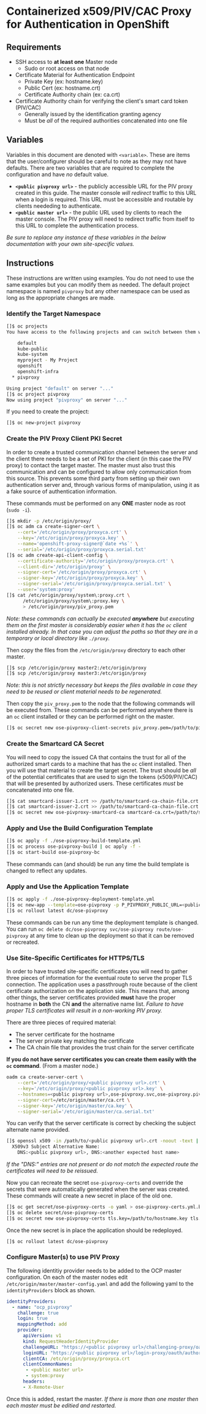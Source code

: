 # Containerized x509/PIV/CAC Proxy for Authentication in OpenShift

## Requirements
* SSH access to **at least one** Master node
  * Sudo or root access on that node
* Certificate Material for Authentication Endpoint
  * Private Key (ex: hostname.key)
  * Public Cert (ex: hostname.crt)
  * Certificate Authority chain (ex: ca.crt)
* Certificate Authority chain for verifying the client's smart card token (PIV/CAC)
  * Generally issued by the identification granting agency
  * Must be _all_ of the required authorities concatenated into one file

## Variables
Variables in this document are denoted with `<variable>`. These are items that the user/configurer should be careful to note as they may not have defaults. There are two variables that are required to complete the configuration and have _no_ default value.
* **`<public pivproxy url>`** - the publicly accessible URL for the PIV proxy created in this guide. The master console _will redirect_ traffic to this URL when a login is required. This URL must be accessible and routable by clients neededing to authenticate.
* **`<public master url>`** - the public URL used by clients to reach the master console. The PIV proxy will need to redirect traffic from itself to this URL to complete the authentication process.

_Be sure to replace any instance of these variables in the below documentation with your own site-specific values._

## Instructions

These instructions are written using examples. You do not need to use the same examples but you can modify them as needed. The default project namespace is named `pivproxy` but any other namespace can be used as long as the appropriate changes are made.

### Identify the Target Namespace
```bash
[]$ oc projects
You have access to the following projects and can switch between them with 'oc project <projectname>':

    default
    kube-public
    kube-system
    myproject - My Project
    openshift
    openshift-infra
  * pivproxy

Using project "default" on server "..."
[]$ oc project pivproxy
Now using project "pivproxy" on server "..."
```

If you need to create the project:
```bash
[]$ oc new-project pivproxy
```

### Create the PIV Proxy Client PKI Secret
In order to create a trusted communication channel between the server and the client there needs to be a set of PKI for the client (in this case the PIV proxy) to contact the target master. The master must also trust this communication and can be configured to allow only communication from this source. This prevents some third party from setting up their own authentication server and, through various forms of manipulation, using it as a fake source of authentication information.

These commands must be performed on any **ONE** master node as root (`sudo -i`).
```bash
[]$ mkdir -p /etc/origin/proxy/
[]$ oc adm ca create-signer-cert \
    --cert='/etc/origin/proxy/proxyca.crt' \
    --key='/etc/origin/proxy/proxyca.key' \
    --name='openshift-proxy-signer@`date +%s`' \
    --serial='/etc/origin/proxy/proxyca.serial.txt'
[]$ oc adm create-api-client-config \
    --certificate-authority='/etc/origin/proxy/proxyca.crt' \
    --client-dir='/etc/origin/proxy' \
    --signer-cert='/etc/origin/proxy/proxyca.crt' \
    --signer-key='/etc/origin/proxy/proxyca.key' \
    --signer-serial='/etc/origin/proxy/proxyca.serial.txt' \
    --user='system:proxy'
[]$ cat /etc/origin/proxy/system\:proxy.crt \
      /etc/origin/proxy/system\:proxy.key \
      > /etc/origin/proxy/piv_proxy.pem
```
_Note: these commands can actually be executed **anywhere** but executing them on the first master is considerably easier when it has the `oc` client installed already. In that case you can adjust the paths so that they are in a temporary or local directory like `./proxy`._


Then copy the files from the `/etc/origin/proxy` directory to each other master.
```bash
[]$ scp /etc/origin/proxy master2:/etc/origin/proxy
[]$ scp /etc/origin/proxy master3:/etc/origin/proxy
```
_Note: this is not strictly necessary but keeps the files available in case they need to be reused or client material needs to be regenerated._

Then copy the `piv_proxy.pem` to the node that the following commands will be executed from. These commands can be performed anywhere there is an `oc` client installed or they can be performed right on the master.
```bash
[]$ oc secret new ose-pivproxy-client-secrets piv_proxy.pem=/path/to/piv_proxy.pem
```

### Create the Smartcard CA Secret
You will need to copy the issued CA that contains the trust for all of the authorized smart cards to a machine that has the `oc` client installed. Then you will use that material to create the target secret. The trust should be _all_ of the potential certificates that are used to sign the tokens (x509/PIV/CAC) that will be presented by authorized users. These certificates _must_ be concatenated into one file.

```bash
[]$ cat smartcard-issuer-1.crt >> /path/to/smartcard-ca-chain-file.crt
[]$ cat smartcard-issuer-2.crt >> /path/to/smartcard-ca-chain-file.crt
[]$ oc secret new ose-pivproxy-smartcard-ca smartcard-ca.crt=/path/to/smartcard-ca-chain-file.crt
```

### Apply and Use the Build Configuration Template
```bash
[]$ oc apply -f ./ose-pivproxy-build-template.yml
[]$ oc process ose-pivproxy-build | oc apply -f -
[]$ oc start-build ose-pivproxy-bc
```

These commands can (and should) be run any time the build template is changed to reflect any updates.

### Apply and Use the Application Template
```bash
[]$ oc apply -f ./ose-pivproxy-deployment-template.yml
[]$ oc new-app --template=ose-pivproxy -p P_PIVPROXY_PUBLIC_URL=<public pivproxy url> -p P_MASTER_PUBLIC_URL=<public master url>
[]$ oc rollout latest dc/ose-pivproxy
```

These commands can be run any time the deployment template is changed. You can run `oc delete dc/ose-pivproxy svc/ose-pivproxy route/ose-pivproxy` at any time to clean up the deployment so that it can be removed or recreated.

### Use Site-Specific Certificates for HTTPS/TLS
In order to have trusted site-specific certificates you will need to gather three pieces of information for the eventual route to serve the proper TLS connection. The application uses a passthrough route because of the client certificate authorization on the application side. This means that, among other things, the server certificates provided **must** have the proper hostname in **both** the CN **and** the alternative name list. _Failure to have proper TLS certificates will result in a non-working PIV proxy._

There are three pieces of required material:
* The server certificate for the hostname
* The server private key matching the certificate
* The CA chain file that provides the trust chain for the server certificate

**If you do not have server certificates you can create them easily with the `oc` command**. (From a master node.)
```bash
oadm ca create-server-cert \
    --cert='/etc/origin/proxy/<public pivproxy url>.crt' \
    --key='/etc/origin/proxy/<public pivproxy url>.key' \
    --hostnames=<public pivproxy url>,ose-pivproxy.svc,ose-pivproxy.pivproxy.svc,ose-pivproxy.pivproxy.svc.default.local \
    --signer-cert=/etc/origin/master/ca.crt \
    --signer-key='/etc/origin/master/ca.key' \
    --signer-serial='/etc/origin/master/ca.serial.txt'
```

You can verify that the server certificate is correct by checking the subject alternate name provided.
```bash
[]$ openssl x509 -in /path/to/<public pivproxy url>.crt -noout -text | grep
  X509v3 Subject Alternative Name:                                    
    DNS:<public pivproxy url>, DNS:<another expected host name>
```

_If the "DNS:" entries are not present or do not match the expected route the certificates will need to be reissued._

Now you can recreate the secret `ose-pivproxy-certs` and override the secrets that were automatically generated when the server was created. These commands will create a new secret in place of the old one. 
```bash
[]$ oc get secret/ose-pivproxy-certs -o yaml > ose-pivproxy-certs.yml.backup
[]$ oc delete secret/ose-pivproxy-certs
[]$ oc secret new ose-pivproxy-certs tls.key=/path/to/hostname.key tls.crt=/path/to/hostname.crt ca.crt=/path/to/ca-chain.crt
```

Once the new secret is in place the application should be redeployed.

```bash
[]$ oc rollout latest dc/ose-pivproxy
```

### Configure Master(s) to use PIV Proxy

The following identitiy provider needs to be added to the OCP master configuration. On each of the master nodes edit `/etc/origin/master/master-config.yaml` and add the following yaml to the `identityProviders` block as shown.

```yaml
identityProviders:
  - name: "ocp_pivproxy"
    challenge: true
    login: true
    mappingMethod: add
    provider:
      apiVersion: v1
      kind: RequestHeaderIdentityProvider
      challengeURL: "https://<public pivproxy url>/challenging-proxy/oauth/authorize?${query}"
      loginURL: "https://<public pivproxy url>/login-proxy/oauth/authorize?${query}"
      clientCA: /etc/origin/proxy/proxyca.crt
      clientCommonNames:
       - <public master url>
       - system:proxy
      headers:
      - X-Remote-User

```

Once this is added, restart the master. _If there is more than one master then each master must be editied and restarted._
